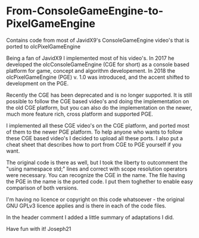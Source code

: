 # From-ConsoleGameEngine-to-PixelGameEngine
Contains code from most of JavidX9's ConsoleGameEngine video's that is ported to olcPixelGameEngine

Being a fan of JavidX9 I implemented most of his video's. In 2017 he developed the olcConsoleGameEngine (CGE for short) as a console based platform for game, concept and algorithm developement. In 2018 the olcPixelGameEngine (PGE) v. 1.0 was introduced, and the accent shifted to development on the PGE. 

Recently the CGE has been deprecated and is no longer supported. It is still possible to follow the CGE based video's and doing the implementation on the old CGE platform, but you can also do the implementation on the newer, much more feature rich, cross platform and supported PGE. 

I implemented all these CGE video's on the CGE platform, and ported most of them to the newer PGE platform. To help anyone who wants to follow these CGE based video's I decided to upload all these ports. I also put a cheat sheet that describes how to port from CGE to PGE yourself if you want.

The original code is there as well, but I took the liberty to outcomment the "using namespace std;" lines and correct with scope resolution operators were necessary. You can recognize the CGE in the name. The file having the PGE in the name is the ported code. I put them toghether to enable easy comparison of both versions.

I'm having no licence or copyright on this code whatsoever - the original GNU GPLv3 licence applies and is there in each of the code files. 

In the header comment I added a little summary of adaptations I did. 

Have fun with it!
Joseph21

